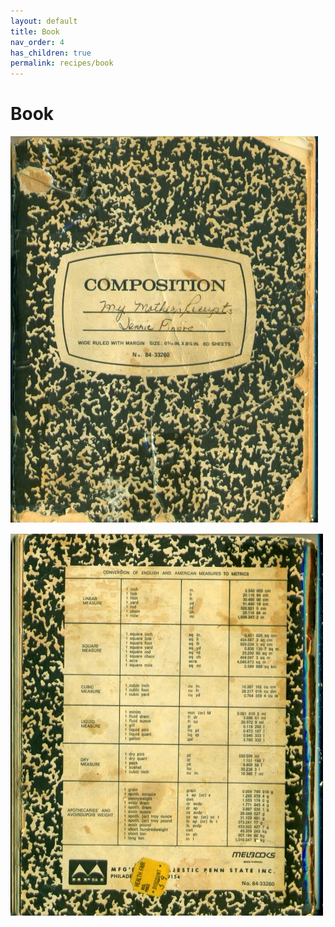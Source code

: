 ```yaml
---
layout: default
title: Book
nav_order: 4
has_children: true
permalink: recipes/book
---
```


# Book
![Recipe book front cover](/recipe-images/cover/front-cover.jpeg)

![Recipe book back cover](/recipe-images/cover/back-cover.jpeg)


